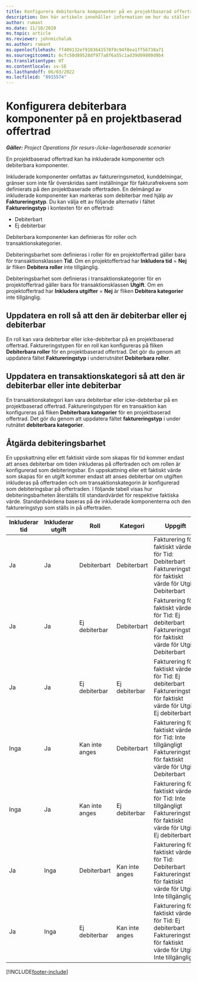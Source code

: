 ```yaml
---
title: Konfigurera debiterbara komponenter på en projektbaserad offertrad
description: Den här artikeln innehåller information om hur du ställer in debiterbara och icke debiterbara komponenter på en projektbaserad offertrad.
author: rumant
ms.date: 11/18/2020
ms.topic: article
ms.reviewer: johnmichalak
ms.author: rumant
ms.openlocfilehash: ff409132ef9103641578f9c94f8ea1ff56738a71
ms.sourcegitcommit: 6cfc50d89528df977a8f6a55c1ad39d99800d9b4
ms.translationtype: HT
ms.contentlocale: sv-SE
ms.lasthandoff: 06/03/2022
ms.locfileid: "8915574"
---
```

# <a name="configure-the-chargeable-components-of-a-project-based-quote-line"></a>Konfigurera debiterbara komponenter på en projektbaserad offertrad

_**Gäller:** Project Operations för resurs-/icke-lagerbaserade scenarier_

En projektbaserad offertrad kan ha inkluderade komponenter och debiterbara komponenter.

Inkluderade komponenter omfattas av faktureringsmetod, kunddelningar, gränser som inte får överskridas samt inställningar för fakturafrekvens som definierats på den projektbaserade offertraden.
En delmängd av inkluderade komponenter kan markeras som debiterbar med hjälp av **Faktureringstyp**. Du kan välja ett av följande alternativ i fältet **Faktureringstyp** i kontexten för en offertrad:

   - Debiterbart
   - Ej debiterbar

Debiterbara komponenter kan definieras för roller och transaktionskategorier.

Debiteringsbarhet som definieras i roller för en projektoffertrad gäller bara för transaktionsklassen **Tid**. Om en projektoffertrad har **Inkludera tid** = **Nej** är fliken **Debitera roller** inte tillgänglig.

Debiteringsbarhet som definieras i transaktionskategorier för en projektoffertrad gäller bara för transaktionsklassen **Utgift**. Om en projektoffertrad har **Inkludera utgifter** = **Nej** är fliken **Debitera kategorier** inte tillgänglig.

## <a name="update-a-role-to-be-chargeable-or-non-chargeable"></a>Uppdatera en roll så att den är debiterbar eller ej debiterbar
En roll kan vara debiterbar eller icke-debiterbar på en projektbaserad offertrad. Faktureringstypen för en roll kan konfigureras på fliken **Debiterbara roller** för en projektbaserad offertrad. Det gör du genom att uppdatera fältet **Faktureringstyp** i underrutnätet **Debiterbara roller**. 

## <a name="update-a-transaction-category-to-be-chargeable-or-non-chargeable"></a>Uppdatera en transaktionskategori så att den är debiterbar eller inte debiterbar
En transaktionskategori kan vara debiterbar eller icke-debiterbar på en projektbaserad offertrad. Faktureringstypen för en transaktion kan konfigureras på fliken **Debiterbara kategorier** för en projektbaserad offertrad. Det gör du genom att uppdatera fältet **faktureringstyp** i under rutnätet **debiterbara kategorier**. 

## <a name="resolve-chargeability"></a>Åtgärda debiteringsbarhet

En uppskattning eller ett faktiskt värde som skapas för tid kommer endast att anses debiterbar om tiden inkluderas på offertraden och om rollen är konfigurerad som debiteringsbar.
En uppskattning eller ett faktiskt värde som skapas för en utgift kommer endast att anses debiterbar om utgiften inkluderas på offertraden och om transaktionskategorin är konfigurerad som debiteringsbar på offertraden. I följande tabell visas hur debiteringsbarheten återställs till standardvärdet för respektive faktiska värde. Standardvärdena baseras på de inkluderade komponenterna och den faktureringstyp som ställs in på offertraden.

| Inkluderar tid | Inkluderar utgift | Roll | Kategori | Uppgift |
| --- | --- | --- | --- | --- |
| Ja | Ja | Debiterbart | Debiterbart | Fakturering för faktiskt värde för Tid: Debiterbart </br>Faktureringstyp för faktiskt värde för Utgift: Debiterbart |
| Ja | Ja | Ej debiterbar | Debiterbart | Fakturering för faktiskt värde för Tid: Ej debiterbart </br>Faktureringstyp för faktiskt värde för Utgift: Debiterbart |
| Ja | Ja | Ej debiterbar | Ej debiterbar | Fakturering för faktiskt värde för Tid: Ej debiterbart </br>Faktureringstyp för faktiskt värde för Utgift: Ej debiterbart |
| Inga | Ja | Kan inte anges | Debiterbart | Fakturering för faktiskt värde för Tid: Inte tillgängligt </br>Faktureringstyp för faktiskt värde för Utgift: Debiterbart |
| Inga | Ja | Kan inte anges | Ej debiterbar | Fakturering för faktiskt värde för Tid: Inte tillgängligt </br>Faktureringstyp för faktiskt värde för Utgift: Ej debiterbart |
| Ja | Inga | Debiterbart | Kan inte anges | Fakturering för faktiskt värde för Tid: Debiterbart </br>Faktureringstyp för faktiskt värde för Utgift: Inte tillgängligt |
| Ja | Inga | Ej debiterbar | Kan inte anges | Fakturering för faktiskt värde för Tid: Ej debiterbart </br> Faktureringstyp för faktiskt värde för Utgift: Inte tillgängligt |


[!INCLUDE[footer-include](../includes/footer-banner.md)]